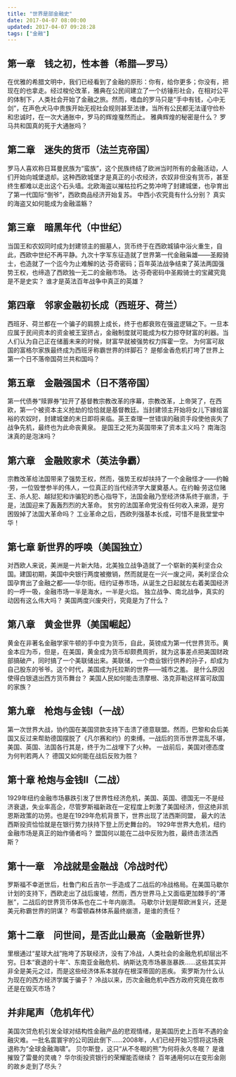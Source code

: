 ```yaml
---
title: "世界是部金融史"
date: 2017-04-07 08:00:00
updated: 2017-04-07 09:28:28
tags: ["金融"]
---
```

## 第一章　钱之初，性本善（希腊—罗马）
在优雅的希腊文明中，我们已经看到了金融的原形：你有，给你更多；你没有，把现在的也拿走。经过梭伦改革，雅典在公民间建立了一个纺锤形社会，在相对公平的体制下，人类社会开始了金融之旅。然而，嗜血的罗马只是“手中有钱，心中无剑”，在声色犬马中贵族开始无视社会规则甚至法律，当所有公民都无法谨守俭朴和忠诚时，在一次大通胀中，罗马的辉煌戛然而止。
雅典辉煌的秘密是什么？
罗马共和国真的死于大通胀吗？

## 第二章　迷失的货币（法兰克帝国）
罗马人喜欢称日耳曼民族为“蛮族”，这个民族终结了欧洲当时所有的金融活动，人们开始向城堡退却。这种西欧城堡才是真正的小农经济，农奴非但没有货币，甚至终生都难以走出这个石头墙。北欧海盗以摧枯拉朽之势冲垮了封建城堡，也孕育出了第一代国际“倒爷”，西欧商品经济开始复苏。
中西小农究竟有什么分别？
真实的海盗又如何能成为金融滥觞？

## 第三章　暗黑年代（中世纪）
当国王和农奴同时成为封建领主的掘墓人，货币终于在西欧城镇中浴火重生，自此，西欧中世纪不再平静。九次十字军东征造就了世界第一代金融枭雄——圣殿骑士，也造就了一个迄今为止难解的达·芬奇密码；百年英法战争结束了英法两国强势王权，也缔造了西欧独一无二的金融市场。
达·芬奇密码中圣殿骑士的宝藏究竟是不是史实？
谁才是英法百年战争中真正的英雄？

## 第四章　邻家金融初长成（西班牙、荷兰）
西班牙、荷兰都在一个骗子的肩膀上成长，终于也都衰败在强盗逻辑之下。一旦本应属于民间资本的资金被王室挤占，金融制度就可能成为权力掠夺财富的利器。当人们认为自己正在储蓄未来的时候，财富早就被强势权力挥霍一空。
为何富可敌国的富格尔家族最终成为西班牙称霸世界的绊脚石？
是郁金香危机打垮了世界上第一个日不落帝国荷兰共和国吗？

## 第五章　金融强国术（日不落帝国）
第一代债券“赎罪券”拉开了基督教宗教改革的序幕，宗教改革，上帝哭了，在西欧，第一个被资本主义抢劫的恰恰就是基督教廷。当封建领主开始将女儿下嫁给富裕的农奴时，封建城堡的末日即将来临。英王查理一世错误的融资手段使他丧失了战争先机，最终也为此命丧黄泉。
是国王之死为英国带来了资本主义吗？
南海泡沫真的是泡沫吗？

## 第六章　金融败家术（英法争霸）
宗教改革给法国带来了强势王权，然而，强势王权却扶持了一个金融怪才——约翰·劳，一位毁誉参半的伟人，一位真正的当代经济学大厦奠基人。在约翰·劳这位赌王、杀人犯、越狱犯和诈骗犯的悉心指导下，法国金融乃至经济体系终于崩溃，于是，法国迎来了轰轰烈烈的大革命。
贫穷的法国革命党没有任何收入来源，是穷困毁掉了法国大革命吗？
工业革命之后，西欧列强基本长成，可惜不是我堂堂中华！

## 第七章 新世界的呼唤（美国独立）
对西欧人来说，美洲是一片新大陆，北美独立战争造就了一个崭新的美利坚合众国。建国初期，美国中央银行两度被撤销，然而就是在一兴一废之间，美利坚合众国孕育出了金融之都——华尔街。纽约证券市场，从诞生之日起就左右着美国经济的一呼一吸，金融市场一半是海水，一半是火焰。
独立战争、南北战争，真实的动因有这么伟大吗？
美国两度兴废央行，究竟是为了什么？

## 第八章　黄金世界（美国崛起）
黄金在非著名金融学家牛顿的手中变为货币，自此，英镑成为第一代世界货币。黄金本应为币，但是，在美国，黄金成为货币却颇费周折，就为这事差点把美国财政部搞破产，同时搞了一个美联储出来。美联储，一个商业银行供养的孙子，却成为自己股东的爷爷。这个时代，美国成为托拉斯的世界——城市之羞。
是什么原因使得白银退出西方货币舞台？
美国人民如何能击溃摩根、洛克菲勒这样富可敌国的家族？

## 第九章　枪炮与金钱Ⅰ（一战）
第一次世界大战，协约国在美国贷款支持下击溃了德意联盟。然而，巴黎和会后美国又反过来帮助德国摆脱了《凡尔赛和约》的束缚。一战后的货币世界混乱不堪，美国、英国、法国各行其是，终于为二战埋下了火种。
一战前后，美国对德态度为何判若两人？
德国又如何能在战后反败为胜？

## 第十章 枪炮与金钱Ⅱ（二战）
1929年纽约金融市场暴跌引发了世界性经济危机，美国、英国、德国无一不是经济衰退，失业率高企，尽管罗斯福新政在一定程度上刺激了美国经济，但这绝非凯恩斯政策的功劳。也是在1929年危机背景下，世界出现了法西斯同盟， 最大的法西斯投资恰恰就是在银行势力扶持下登上历史舞台的。
1929年世界大危机，纽约金融市场是真正的始作俑者吗？
盟国何以能在二战中反败为胜，最终击溃法西斯？

## 第十一章　冷战就是金融战（冷战时代）
罗斯福不幸逝世后，杜鲁门和丘吉尔一手造成了二战后的冷战格局。在美国马歇尔计划的支持下，西欧走出了战后废墟，然而，西方世界马上又面临更加棘手的“滞胀”，二战后的世界货币体系也在二十年内崩溃。
马歇尔计划是帮欧洲复兴，还是美元称霸世界的阴谋？
布雷顿森林体系最终崩溃，是谁的责任？

## 第十二章　问世间，是否此山最高（金融新世界）
里根通过“星球大战”拖垮了苏联经济，没有了冷战，人类社会的金融危机却层出不穷。日本“衰退的十年”、东南亚金融危机、纳斯达克市场暴涨暴跌……这些其实并非全是美元之过，而是这些经济体系本就存在根深蒂固的恶疾。
索罗斯为什么认为现在的西方经济学属于骗子？
冷战以来，历次金融危机中西方政府究竟在救市还是在毁灭市场？

## 并非尾声（危机年代）
美国次贷危机引发全球对结构性金融产品的悲观情绪，是美国历史上百年不遇的金融灾难。一批名震寰宇的公司因此倒下……2008年，人们已经开始习惯将这场衰退称为“全球金融海啸”。
贝尔斯登，这只“从不冬眠的熊”为何将永久冬眠？
是谁摧毁了雷曼的灵魂？
华尔街投资银行的荣耀能否继续？
百年通用何以在变形金刚的故乡走到了尽头？